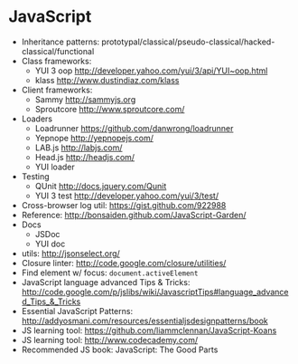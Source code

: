 JavaScript
==========

* Inheritance patterns: prototypal/classical/pseudo-classical/hacked-classical/functional
* Class frameworks:
    * YUI 3 oop http://developer.yahoo.com/yui/3/api/YUI~oop.html
    * klass http://www.dustindiaz.com/klass
* Client frameworks:
    * Sammy http://sammyjs.org
    * Sproutcore http://www.sproutcore.com/
* Loaders
    * Loadrunner https://github.com/danwrong/loadrunner
    * Yepnope http://yepnopejs.com/
    * LAB.js http://labjs.com/
    * Head.js http://headjs.com/
    * YUI loader
* Testing
    * QUnit http://docs.jquery.com/Qunit
    * YUI 3 test http://developer.yahoo.com/yui/3/test/
* Cross-browser log util: https://gist.github.com/922988
* Reference: http://bonsaiden.github.com/JavaScript-Garden/
* Docs
    * JSDoc
    * YUI doc
* utils: http://jsonselect.org/
* Closure linter: http://code.google.com/closure/utilities/
* Find element w/ focus: `document.activeElement`
* JavaScript language advanced Tips & Tricks: http://code.google.com/p/jslibs/wiki/JavascriptTips#language_advanced_Tips_&_Tricks
* Essential JavaScript Patterns: http://addyosmani.com/resources/essentialjsdesignpatterns/book
* JS learning tool: https://github.com/liammclennan/JavaScript-Koans
* JS learning tool: http://www.codecademy.com/
* Recommended JS book: JavaScript: The Good Parts